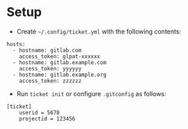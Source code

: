 # Setup
* Create `~/.config/ticket.yml` with the following contents:

```
hosts:
  - hostname: gitlab.com
    access_token: glpat-xxxxxx
  - hostname: gitlab.example.com
    access_token: yyyyyy
  - hostname: gitlab.example.org
    access_token: zzzzzz 
```

* Run `ticket init` or configure `.gitconfig` as follows:

```
[ticket]
	userid = 5678
	projectid = 123456
```
